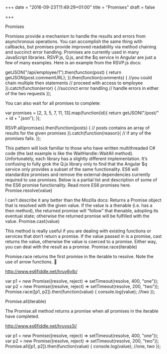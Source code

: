 +++
date = "2016-09-23T11:49:29+01:00"
title = "Promises"
draft = false

+++

Promises

Promises provide a mechanism to handle the results and errors from asynchronous operations.  You can accomplish the same thing with callbacks, but promises provide improved readability via method chaining and succinct error handling.  Promises are currently used in many JavaScript libraries.  RSVP.js, Q.js, and the $q service in Angular are just a few of many examples.  Here is an example from the RSVP.js docs:

getJSON("/api/employee/1").then(function(post) {
  return getJSON(post.commentURL);
}).then(function(comments) {  //you could chain multiple then statements
  // proceed with access to employee
}).catch(function(error) { //succinct error handling
  // handle errors in either of the two requests
});

You can also wait for all promises to complete:

var promises = [2, 3, 5, 7, 11, 13].map(function(id){
  return getJSON("/post/" + id + ".json");
});

RSVP.all(promises).then(function(posts) {
  // posts contains an array of results for the given promises
}).catch(function(reason){
  // if any of the promises fails.
});

This pattern will look familiar to those who have written multithreaded C# code (the last example is like the WaitHandle::WaitAll method).  Unfortunately, each library has a slightly different implementation.  It’s confusing to fully grok the Q.js library only to find that the Angular $q service only provides a subset of the same functionality.  ES6 will standardize promises and remove the external dependencies currently required to use promises.  Below is a partial list and description of some of the ES6 promise functionality.  Read more ES6 promises here.
Promise.resolve(value)

I can’t describe it any better than the Mozilla docs: Returns a Promise object that is resolved with the given value. If the value is a thenable (i.e. has a then method), the returned promise will “follow” that thenable, adopting its eventual state; otherwise the returned promise will be fulfilled with the value.
Promise.cast(value)

This method is really useful if you are dealing with existing functions or services that don’t return a promise.  If the value passed in is a promise, cast returns the value, otherwise the value is coerced to a promise.  Either way, you can deal with the result as a promise.
Promise.race(iterable)

Promise.race returns the first promise in the iterable to resolve. Note the use of arrow functions. 🙂

http://www.es6fiddle.net/hruy6vlb/

var p1 = new Promise((resolve, reject) => setTimeout(resolve, 400, "one"));
var p2 = new Promise((resolve, reject) => setTimeout(resolve, 200, "two"));
Promise.race([p1, p2]).then(function(value) {
    console.log(value); //two
});

Promise.all(iterable)

The Promise.all method returns a promise when all promises in the iterable have completed.

http://www.es6fiddle.net/hruyss3j/

var p1 = new Promise((resolve, reject) => setTimeout(resolve, 400, "one"));
var p2 = new Promise((resolve, reject) => setTimeout(resolve, 200, "two"));
Promise.all([p1, p2]).then(function(value) {
    console.log(value); //one, two
});
